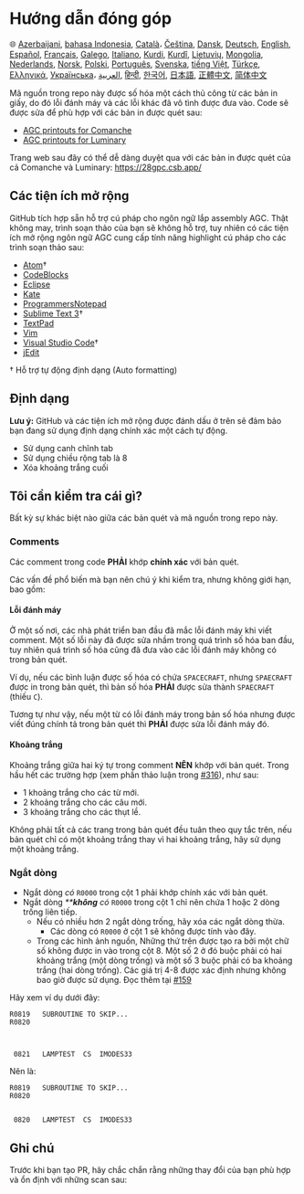 # Hướng dẫn đóng góp

🌐
[Azerbaijani][AZ],
[bahasa Indonesia][ID],
[Català][CA]،
[Čeština][CZ],
[Dansk][DA],
[Deutsch][DE],
[English][EN],
[Español][ES],
[Français][FR],
[Galego][GL],
[Italiano][IT],
[Kurdi][KU],
[Kurdî][KU],
[Lietuvių][LT],
[Mongolia][MN],
[Nederlands][NL],
[Norsk][NO],
[Polski][PL],
[Português][PT_BR],
[Svenska][SV],
[tiếng Việt][VI],
[Türkçe][TR],
[Ελληνικά][GR],
[Українська][UK]،
[العربية][AR],
[हिन्दी][HI_IN],
[한국어][KO_KR],
[日本語][JA],
[正體中文][ZH_TW],
[简体中文][ZH_CN]

[AR]:CONTRIBUTING.ar.md
[AZ]:CONTRIBUTING.az.md
[CA]:CONTRIBUTING.ca.md
[CZ]:CONTRIBUTING.cz.md
[DA]:CONTRIBUTING.da.md
[DE]:CONTRIBUTING.de.md
[EN]:../CONTRIBUTING.md
[ES]:CONTRIBUTING.es.md
[FR]:CONTRIBUTING.fr.md
[GL]:CONTRIBUTING.gl.md
[GR]:CONTRIBUTING.gr.md
[HI_IN]:CONTRIBUTING.hi_in.md
[ID]:CONTRIBUTING.id.md
[IT]:CONTRIBUTING.it.md
[JA]:CONTRIBUTING.ja.md
[KO_KR]:CONTRIBUTING.ko_kr.md
[KU]:CONTRIBUTING.ku.md
[LT]:CONTRIBUTING.lt.md
[MN]:CONTRIBUTING.mn.md
[NL]:CONTRIBUTING.nl.md
[NO]:CONTRIBUTING.no.md
[PL]:CONTRIBUTING.pl.md
[PT_BR]:CONTRIBUTING.pt_br.md
[SV]:CONTRIBUTING.sv.md
[TR]:CONTRIBUTING.tr.md
[UK]:CONTRIBUTING.uk.md
[VI]:CONTRIBUTING.vi.md
[ZH_CN]:CONTRIBUTING.zh_cn.md
[ZH_TW]:CONTRIBUTING.zh_tw.md

Mã nguồn trong repo này được số hóa một cách thủ công từ các bản in giấy, do đó lỗi đánh máy và các lỗi khác đã vô tình được đưa vào. Code sẽ được sửa để phù hợp với các bản in được quét sau:

- [AGC printouts for Comanche][8]
- [AGC printouts for Luminary][9]

Trang web sau đây có thể dễ dàng duyệt qua với các bản in được quét của cả Comanche và Luminary: https://28gpc.csb.app/

## Các tiện ích mở rộng

GitHub tích hợp sẵn hỗ trợ cú pháp cho ngôn ngữ lắp assembly AGC. Thật không may, trình soạn thảo của bạn sẽ không hỗ trợ, tuy nhiên có các tiện ích mở rộng ngôn ngữ AGC cung cấp tính năng highlight cú pháp cho các trình soạn thảo sau:

- [Atom][Atom]†
- [CodeBlocks][CodeBlocks]
- [Eclipse][Eclipse]
- [Kate][Kate]
- [ProgrammersNotepad][ProgrammersNotepad]
- [Sublime Text 3][Sublime Text]†
- [TextPad][TextPad]
- [Vim][Vim]
- [Visual Studio Code][VisualStudioCode]†
- [jEdit][jEdit]

† Hỗ trợ tự động định dạng (Auto formatting)

[Atom]: https://github.com/Alhadis/language-agc
[CodeBlocks]: https://github.com/virtualagc/virtualagc/tree/master/Contributed/SyntaxHighlight/CodeBlocks
[Eclipse]: https://github.com/virtualagc/virtualagc/tree/master/Contributed/SyntaxHighlight/Eclipse
[Kate]: https://github.com/virtualagc/virtualagc/tree/master/Contributed/SyntaxHighlight/Kate
[ProgrammersNotepad]: https://github.com/virtualagc/virtualagc/tree/master/Contributed/SyntaxHighlight/ProgrammersNotepad
[Sublime Text]: https://github.com/jimlawton/AGC-Assembly
[TextPad]: https://github.com/virtualagc/virtualagc/tree/master/Contributed/SyntaxHighlight/TextPad
[Vim]: https://github.com/wsdjeg/vim-assembly
[VisualStudioCode]: https://github.com/wopian/agc-assembly
[jEdit]: https://github.com/virtualagc/virtualagc/tree/master/Contributed/SyntaxHighlight/jEdit

## Định dạng

**Lưu ý:** GitHub và các tiện ích mở rộng được đánh dấu ở trên sẽ đảm bảo bạn đang sử dụng định dạng chính xác một cách tự động.

- Sử dụng canh chĩnh tab
- Sử dụng chiều rộng tab là 8
- Xóa khoảng trắng cuối

## Tôi cần kiểm tra cái gì?

Bất kỳ sự khác biệt nào giữa các bản quét và mã nguồn trong repo này.

### Comments

Các comment trong code **PHẢI** khớp **chính xác** với bản quét.

Các vấn đề phổ biến mà bạn nên chú ý khi kiểm tra, nhưng không giới hạn, bao gồm:

#### Lỗi đánh máy

Ở một số nơi, các nhà phát triển ban đầu đã mắc lỗi đánh máy khi viết comment. Một số lỗi này đã được sửa nhầm trong quá trình số hóa ban đầu, tuy nhiên quá trình số hóa cũng đã đưa vào các lỗi đánh máy không có trong bản quét.

Ví dụ, nếu các bình luận được số hóa có chứa `SPACECRAFT`, nhưng `SPAECRAFT` được in trong bản quét, thì bản số hóa **PHẢI** được sửa thành `SPAECRAFT` (thiếu `C`).

Tương tự như vậy, nếu một từ có lỗi đánh máy trong bản số hóa nhưng được viết đúng chính tả trong bản quét thì **PHẢI** được sửa lỗi đánh máy đó.

#### Khoảng trắng

Khoảng trắng giữa hai ký tự trong comment **NÊN** khớp với bản quét. Trong hầu hết các trường hợp (xem phần thảo luận trong [#316][10]), như sau:

- 1 khoảng trắng cho các từ mới.
- 2 khoảng trắng cho các câu mới.
- 3 khoảng trắng cho các thụt lề.

Không phải tất cả các trang trong bản quét đều tuân theo quy tắc trên, nếu bản quét chỉ có một khoảng trắng  thay vì hai khoảng trắng, hãy sử dụng một khoảng trắng.

### Ngắt dòng

- Ngắt dòng _có_ `R0000` trong cột 1 phải khớp chính xác với bản quét.
- Ngắt dòng _\*\***không** có_ `R0000` trong cột 1 chỉ nên chứa 1 hoặc 2 dòng trống liên tiếp.
  - Nếu có nhiều hơn 2 ngắt dòng trống, hãy xóa các ngắt dòng thừa.
    - Các dòng có `R0000` ở cột 1 sẽ không được tính vào đây.
  - Trong các hình ảnh nguồn, Những thứ trên được tạo ra bởi một chữ số không được in vào trong cột 8. Một số 2 ở đó buộc phải có hai khoảng trắng (một dòng trống) và một số 3 buộc phải có ba khoảng trắng (hai dòng trống). Các giá trị 4-8 được xác định nhưng không bao giờ được sử dụng. Đọc thêm tại [#159][7]

Hãy xem ví dụ dưới đây:

```plain
R0819   SUBROUTINE TO SKIP...
R0820



 0821   LAMPTEST  CS  IMODES33
```

Nên là:

```plain
R0819   SUBROUTINE TO SKIP...
R0820


 0820   LAMPTEST  CS  IMODES33
```

## Ghi chú

Trước khi bạn tạo PR, hãy chắc chắn rằng những thay đổi của bạn phù hợp và ổn định với những scan sau:

[0]: https://github.com/chrislgarry/Apollo-11/pull/new/master
[1]: http://www.ibiblio.org/apollo/ScansForConversion/Luminary099/
[2]: http://www.ibiblio.org/apollo/ScansForConversion/Comanche055/
[6]: https://github.com/wopian/agc-assembly#user-settings
[7]: https://github.com/chrislgarry/Apollo-11/issues/159
[8]: http://www.ibiblio.org/apollo/ScansForConversion/Comanche055/
[9]: http://www.ibiblio.org/apollo/ScansForConversion/Luminary099/
[10]: https://github.com/chrislgarry/Apollo-11/pull/316#pullrequestreview-102892741
